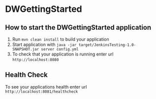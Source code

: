# DWGettingStarted

How to start the DWGettingStarted application
---

1. Run `mvn clean install` to build your application
1. Start application with `java -jar target/JenkinsTesting-1.0-SNAPSHOT.jar server config.yml`
1. To check that your application is running enter url `http://localhost:8080`

Health Check
---

To see your applications health enter url `http://localhost:8081/healthcheck`
